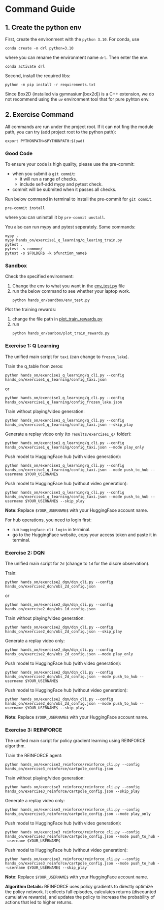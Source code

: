 # Command Guide


## 1. Create the python env
First, create the environment with the `python 3.10`. For conda, use
```
conda create -n drl python=3.10
```
where you can rename the environment name `drl`. Then enter the env:
```
conda activate drl
```

Second, install the required libs:
```
python -m pip install -r requirements.txt
```
Since Box2D (installed via gymnasium[box2d]) is a C++ extension, we do not
recommend using the `uv` environment tool that for pure pyhton env.


## 2. Exercise Command
All commands are run under the project root. If it can not fing the module path,
you can try (add project root to the python path):
```
export PYTHONPATH=$PYTHONPATH:$(pwd)
```
### Good Code
To ensure your code is high quality, please use the pre-commit:
- when you submit a `git commit`:
    - it will run a range of checks.
    - include self-add mypy and pytest check.
- commit will be submited when it passes all checks.

Run below command in terminal to install the pre-commit for `git commit`.
```
pre-commit install
```
where you can uninstall it by `pre-commit unstall`.

You also can run mypy and pytest seperately. Some commands:
```
mypy .
mypy hands_on/exercise1_q_learning/q_learing_train.py
pytest .
pytest -s common/
pytest -s $FOLDER$ -k $function_name$
```

### Sandbox
Check the specified environment:
1. Change the env to what you want in the [env_test.py](./sandbox/env_test.py) file
2. run the below command to see whether your laptop work.
    ```
    python hands_on/sandbox/env_test.py
    ```

Plot the training rewards:
1. change the file path in [plot_train_rewards.py](./sandbox/plot_train_rewards.py)
2. run
    ```
    python hands_on/sanbox/plot_train_rewards.py
    ```


### Exercise 1: Q Learning

The unified main script for `taxi` (can change to `frozen_lake`).

Train the q_table from zeros:
```
python hands_on/exercise1_q_learning/q_cli.py --config hands_on/exercise1_q_learning/config_taxi.json
```
or
```
python hands_on/exercise1_q_learning/q_cli.py --config hands_on/exercise1_q_learning/config_frozen_lake.json
```

Train without playing/video generation:
```
python hands_on/exercise1_q_learning/q_cli.py --config hands_on/exercise1_q_learning/config_taxi.json --skip_play
```

Generate a replay video only (to `results/exercise1_q/` folder):
```
python hands_on/exercise1_q_learning/q_cli.py --config hands_on/exercise1_q_learning/config_taxi.json --mode play_only
```

Push model to HuggingFace hub (with video generation):
```
python hands_on/exercise1_q_learning/q_cli.py --config hands_on/exercise1_q_learning/config_taxi.json --mode push_to_hub --username $YOUR_USERNAME$
```

Push model to HuggingFace hub (without video generation):
```
python hands_on/exercise1_q_learning/q_cli.py --config hands_on/exercise1_q_learning/config_taxi.json --mode push_to_hub --username $YOUR_USERNAME$ --skip_play
```

**Note:**:Replace `$YOUR_USERNAME$` with your HuggingFace account name.

For hub operations, you need to login first:
- run `huggingface-cli login` in terminal.
- go to the HuggingFace website, copy your access token and paste it in terminal.


### Exercise 2: DQN

The unified main script for `2d` (change to `1d` for the discre observation).

Train:
```
python hands_on/exercise2_dqn/dqn_cli.py --config hands_on/exercise2_dqn/obs_2d_config.json
```
or
```
python hands_on/exercise2_dqn/dqn_cli.py --config hands_on/exercise2_dqn/obs_1d_config.json
```

Train without playing/video generation:
```
python hands_on/exercise2_dqn/dqn_cli.py --config hands_on/exercise2_dqn/obs_2d_config.json --skip_play
```

Generate a replay video only:
```
python hands_on/exercise2_dqn/dqn_cli.py --config hands_on/exercise2_dqn/obs_2d_config.json --mode play_only
```

Push model to HuggingFace hub (with video generation):
```
python hands_on/exercise2_dqn/dqn_cli.py --config hands_on/exercise2_dqn/obs_2d_config.json --mode push_to_hub --username $YOUR_USERNAME$
```

Push model to HuggingFace hub (without video generation):
```
python hands_on/exercise2_dqn/dqn_cli.py --config hands_on/exercise2_dqn/obs_2d_config.json --mode push_to_hub --username $YOUR_USERNAME$ --skip_play
```

**Note:** Replace `$YOUR_USERNAME$` with your HuggingFace account name.


### Exercise 3: REINFORCE

The unified main script for policy gradient learning using REINFORCE algorithm.

Train the REINFORCE agent:
```
python hands_on/exercise3_reinforce/reinforce_cli.py --config hands_on/exercise3_reinforce/cartpole_config.json
```

Train without playing/video generation:
```
python hands_on/exercise3_reinforce/reinforce_cli.py --config hands_on/exercise3_reinforce/cartpole_config.json --skip_play
```

Generate a replay video only:
```
python hands_on/exercise3_reinforce/reinforce_cli.py --config hands_on/exercise3_reinforce/cartpole_config.json --mode play_only
```

Push model to HuggingFace hub (with video generation):
```
python hands_on/exercise3_reinforce/reinforce_cli.py --config hands_on/exercise3_reinforce/cartpole_config.json --mode push_to_hub --username $YOUR_USERNAME$
```

Push model to HuggingFace hub (without video generation):
```
python hands_on/exercise3_reinforce/reinforce_cli.py --config hands_on/exercise3_reinforce/cartpole_config.json --mode push_to_hub --username $YOUR_USERNAME$ --skip_play
```

**Note:** Replace `$YOUR_USERNAME$` with your HuggingFace account name.

**Algorithm Details:** REINFORCE uses policy gradients to directly optimize the policy network. It collects full episodes, calculates returns (discounted cumulative rewards), and updates the policy to increase the probability of actions that led to higher returns.
